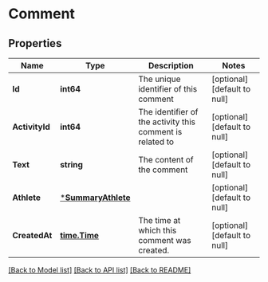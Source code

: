 # Comment

## Properties
Name | Type | Description | Notes
------------ | ------------- | ------------- | -------------
**Id** | **int64** | The unique identifier of this comment | [optional] [default to null]
**ActivityId** | **int64** | The identifier of the activity this comment is related to | [optional] [default to null]
**Text** | **string** | The content of the comment | [optional] [default to null]
**Athlete** | [***SummaryAthlete**](SummaryAthlete.md) |  | [optional] [default to null]
**CreatedAt** | [**time.Time**](time.Time.md) | The time at which this comment was created. | [optional] [default to null]

[[Back to Model list]](../README.md#documentation-for-models) [[Back to API list]](../README.md#documentation-for-api-endpoints) [[Back to README]](../README.md)


